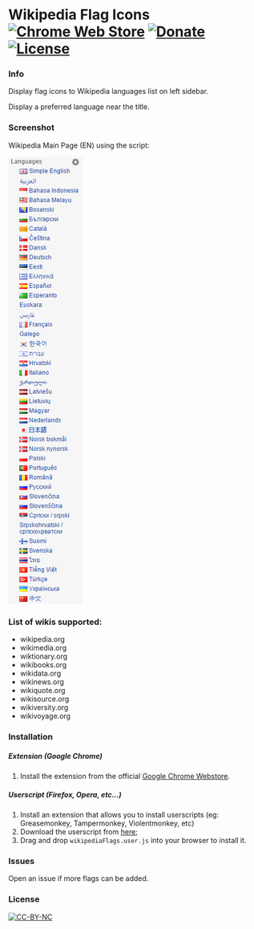 # Wikipedia Flag Icons [![Chrome Web Store](https://img.shields.io/chrome-web-store/v/hcpffdppeejlgoaagghjfnecaofbghgp.svg)](https://chrome.google.com/webstore/detail/wikipedia-flag-icons/hcpffdppeejlgoaagghjfnecaofbghgp) [![Donate](https://img.shields.io/badge/paypal-donate-179BD7.svg)](https://www.paypal.me/dviolante) [![License](https://img.shields.io/badge/license-CC--BY--NC-brightgreen.svg)](https://en.wikipedia.org/wiki/Creative_Commons_license)

### Info
Display flag icons to Wikipedia languages list on left sidebar.

Display a preferred language near the title.

### Screenshot
Wikipedia Main Page (EN) using the script:

[![Screenshot](screenshot.png)](#)

### List of wikis supported:
* wikipedia.org
* wikimedia.org
* wiktionary.org
* wikibooks.org
* wikidata.org
* wikinews.org
* wikiquote.org
* wikisource.org
* wikiversity.org
* wikivoyage.org

### Installation
##### Extension (Google Chrome)
1. Install the extension from the official [Google Chrome Webstore](https://chrome.google.com/webstore/detail/wikipedia-flag-icons/hcpffdppeejlgoaagghjfnecaofbghgp).

##### Userscript (Firefox, Opera, etc...)
1. Install an extension that allows you to install userscripts (eg: Greasemonkey, Tampermonkey, Violentmonkey, etc)
2. Download the userscript from [here](https://github.com/DavideViolante/Wikipedia-Flag-Icons/raw/master/Userscript/wikipediaFlagIcons.user.js);
3. Drag and drop `wikipediaFlags.user.js` into your browser to install it.
 
### Issues
Open an issue if more flags can be added.

### License
[![CC-BY-NC](http://i.creativecommons.org/l/by-nc/3.0/88x31.png)](https://en.wikipedia.org/wiki/Creative_Commons_license)
